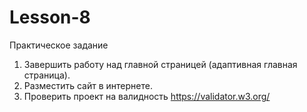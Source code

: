# Lesson-8

Практическое задание
1. Завершить работу над главной страницей (адаптивная главная страница).
2. Разместить сайт в интернете.
3. Проверить проект на валидность https://validator.w3.org/
